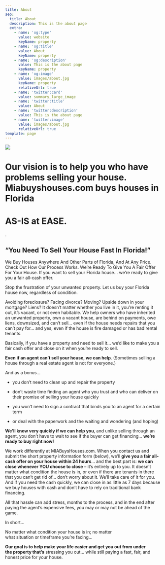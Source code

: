 ```yaml
---
title: About
seo:
  title: About
  description: This is the about page
  extra:
    - name: 'og:type'
      value: website
      keyName: property
    - name: 'og:title'
      value: About
      keyName: property
    - name: 'og:description'
      value: This is the about page
      keyName: property
    - name: 'og:image'
      value: images/about.jpg
      keyName: property
      relativeUrl: true
    - name: 'twitter:card'
      value: summary_large_image
    - name: 'twitter:title'
      value: About
    - name: 'twitter:description'
      value: This is the about page
    - name: 'twitter:image'
      value: images/about.jpg
      relativeUrl: true
template: page
---
```

![](images/2-6848e71e.png)

# Our vision is to help you who have problems selling your house. Miabuyshouses.com buys houses in Florida

# **AS-IS at EASE.**

.

## “You Need To Sell Your House Fast In Florida!”&#xA;

We Buy Houses Anywhere And Other Parts of Florida, And At Any Price. Check Out How Our Process Works. We’re Ready To Give You A Fair Offer For Your House.
If you want to sell your Florida house… we’re ready to give you a fair all-cash offer.

Stop the frustration of your unwanted property. Let us buy your Florida house now, regardless of condition.

Avoiding foreclosure? Facing divorce? Moving? Upside down in your mortgage? Liens? It doesn’t matter whether you live in it, you’re renting it out, it’s vacant, or not even habitable. We help owners who have inherited an unwanted property, own a vacant house, are behind on payments, owe liens, downsized, and can’t sell… even if the house needs repairs that you can’t pay for… and yes, even if the house is fire damaged or has bad rental tenants.

Basically, if you have a property and need to sell it… we’d like to make you a fair cash offer and close on it when you’re ready to sell.

**Even if an agent can’t sell your house, we can help**. (Sometimes selling a house through a real estate agent is not for everyone.)

And as a bonus…

*   you don’t need to clean up and repair the property

*   don’t waste time finding an agent who you trust and who can deliver on their promise of selling your house quickly

*   you won’t need to sign a contract that binds you to an agent for a certain term

*   or deal with the paperwork and the waiting and wondering (and hoping)

**We’ll know very quickly if we can help you**, and unlike selling through an agent, you don’t have to wait to see if the buyer can get financing… **we’re ready to buy right now!**

We work differently at MIABuysHouses.com. When you contact us and submit the short property information form (below), we’ll **give you a fair all-cash offer on your house within 24 hours**… and the best part is: **we can close whenever YOU choose to close** – it’s entirely up to you. It doesn’t matter what condition the house is in, or even if there are tenants in there that you can’t get rid of… don’t worry about it. We’ll take care of it for you. And if you need the cash quickly, we can close in as little as 7 days because we buy houses with cash and don’t have to rely on traditional bank financing. 

All that hassle can add stress, months to the process, and in the end after paying the agent’s expensive fees, you may or may not be ahead of the game.

In short…

No matter what condition your house is in; no matter what situation or timeframe you’re facing… 

**Our goal is to help make your life easier and get you out from under the property that’s** stressing you out… while still paying a fast, fair, and honest price for your house.
